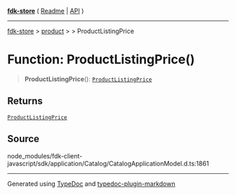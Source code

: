 [**fdk-store**](../../../README.md) ( [Readme](../../../README.md) \| [API](../../../API.md) )

---

[fdk-store](../../../API.md) > [product](../../README.md) > [<internal>](../README.md) > ProductListingPrice

# Function: ProductListingPrice()

> **ProductListingPrice**(): [`ProductListingPrice`](../type-aliases/type-alias.ProductListingPrice.md)

## Returns

[`ProductListingPrice`](../type-aliases/type-alias.ProductListingPrice.md)

## Source

node_modules/fdk-client-javascript/sdk/application/Catalog/CatalogApplicationModel.d.ts:1861

---

Generated using [TypeDoc](https://typedoc.org/) and [typedoc-plugin-markdown](https://www.npmjs.com/package/typedoc-plugin-markdown)
